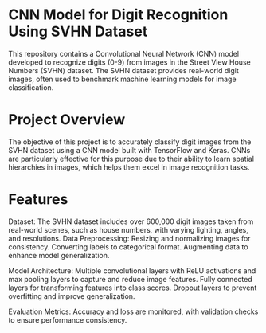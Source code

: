 # CNN Model for Digit Recognition Using SVHN Dataset
This repository contains a Convolutional Neural Network (CNN) model developed to recognize digits (0-9) from images in the Street View House Numbers (SVHN) dataset. The SVHN dataset provides real-world digit images, often used to benchmark machine learning models for image classification.

# Project Overview
The objective of this project is to accurately classify digit images from the SVHN dataset using a CNN model built with TensorFlow and Keras. CNNs are particularly effective for this purpose due to their ability to learn spatial hierarchies in images, which helps them excel in image recognition tasks.

# Features
 Dataset: 
  The SVHN dataset includes over 600,000 digit images taken from real-world scenes, such as house numbers, with varying lighting, angles, and resolutions.
 Data Preprocessing:
Resizing and normalizing images for consistency.
Converting labels to categorical format.
Augmenting data to enhance model generalization.

 Model Architecture:
Multiple convolutional layers with ReLU activations and max pooling layers to capture and reduce image features.
Fully connected layers for transforming features into class scores.
Dropout layers to prevent overfitting and improve generalization.

 Evaluation Metrics:
Accuracy and loss are monitored, with validation checks to ensure performance consistency.
